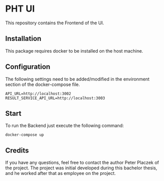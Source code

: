 # PHT UI
This repository contains the Frontend of the UI.

## Installation
This package requires docker to be installed on the host machine.

## Configuration
The following settings need to be added/modified in the environment section of the docker-compose file.
```
API_URL=http://localhost:3002
RESULT_SERVICE_API_URL=http://localhost:3003
```

## Start
To run the Backend just execute the following command:
 ```
docker-compose up
```

## Credits
If you have any questions, feel free to contact the author Peter Placzek of the project.
The project was initial developed during this bachelor thesis, and he worked after that as employee
on the project.
